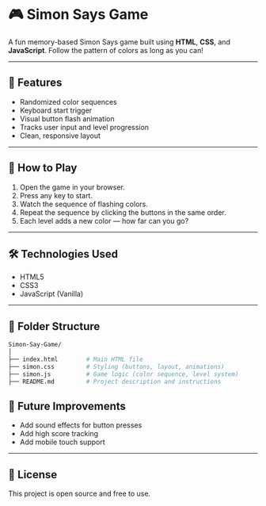 # 🎮 **Simon Says Game**

A fun memory-based Simon Says game built using **HTML**, **CSS**, and **JavaScript**. Follow the pattern of colors as long as you can!

---

## 🌟 **Features**

- Randomized color sequences
- Keyboard start trigger
- Visual button flash animation
- Tracks user input and level progression
- Clean, responsive layout


---

## 🚀 **How to Play**

1. Open the game in your browser.
2. Press any key to start.
3. Watch the sequence of flashing colors.
4. Repeat the sequence by clicking the buttons in the same order.
5. Each level adds a new color — how far can you go?

---

## 🛠️ **Technologies Used**

- HTML5
- CSS3
- JavaScript (Vanilla)

---

## 📁 Folder Structure
```bash
Simon-Say-Game/
│
├── index.html        # Main HTML file
├── simon.css         # Styling (buttons, layout, animations)
├── simon.js          # Game logic (color sequence, level system)
├── README.md         # Project description and instructions
```
## 📌 **Future Improvements**

- Add sound effects for button presses
- Add high score tracking
- Add mobile touch support

---

## 📄 **License**

This project is open source and free to use.


